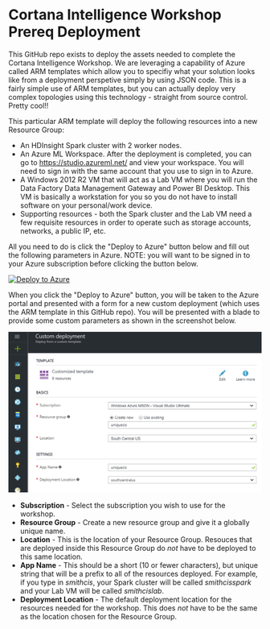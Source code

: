 # Cortana Intelligence Workshop Prereq Deployment

This GitHub repo exists to deploy the assets needed to complete the Cortana Intelligence Workshop. We are leveraging a capability of Azure called ARM templates which allow you to specifiy what your solution looks like from a deployment perspetive simply by using JSON code. This is a fairly simple use of ARM templates, but you can actually deploy very complex topologies using this technology - straight from source control. Pretty cool!!

This particular ARM template will deploy the following resources into a new Resource Group:

* An HDInsight Spark cluster with 2 worker nodes.
* An Azure ML Workspace. After the deployment is completed, you can go to https://studio.azureml.net/ and view your workspace. You will need to sign in with the same account that you use to sign in to Azure.
* A Windows 2012 R2 VM that will act as a Lab VM where you will run the Data Factory Data Management Gateway and Power BI Desktop. This VM is basically a workstation for you so you do not have to install software on your personal/work device.
* Supporting resources - both the Spark cluster and the Lab VM need a few requisite resources in order to operate such as storage accounts, networks, a public IP, etc.

All you need to do is click the "Deploy to Azure" button below and fill out the following parameters in Azure. NOTE: you will want to be signed in to your Azure subscription before clicking the button below.

[![Deploy to Azure](http://azuredeploy.net/deploybutton.png)](https://portal.azure.com/#create/Microsoft.Template/uri/https%3A%2F%2Fraw.githubusercontent.com%2Ftoddkitta%2FCortanaIntelligenceWorkshopPrereqDeployment%2Fmaster%2Fazuredeploy.json)

When you click the "Deploy to Azure" button, you will be taken to the Azure portal and presented with a form for a new custom deployment (which uses the ARM template in this GitHub repo). You will be presented with a blade to provide some custom parameters as shown in the screenshot below.

![alt text](images/prereqparms.PNG "Azure Deployment GUI")

* **Subscription** - Select the subscription you wish to use for the workshop.
* **Resource Group** - Create a new resource group and give it a globally unique name.
* **Location** - This is the location of your Resource Group. Resouces that are deployed inside this Resource Group do *not* have to be deployed to this same location.
* **App Name** - This should be a short (10 or fewer characters), but unique string that will be a prefix to all of the resources deployed. For example, if you type in *smithcis*, your Spark cluster will be called *smithcisspark* and your Lab VM will be called *smithcislab*.
* **Deployment Location** - The default deployment location for the resources needed for the workshop. This does *not* have to be the same as the location chosen for the Resource Group.